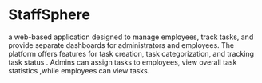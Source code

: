 # StaffSphere
a web-based application designed to manage employees, track tasks, and provide separate dashboards for administrators and employees. The platform offers features for task creation, task categorization, and tracking task status . Admins can assign tasks to employees, view overall task statistics ,while employees can view tasks.
